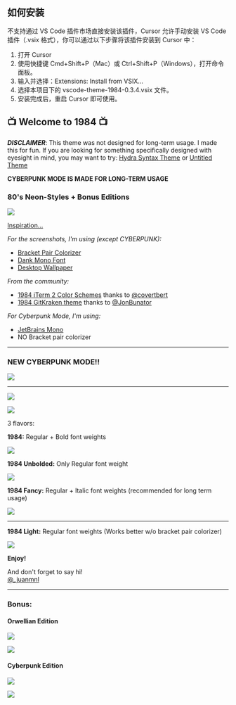 ## 如何安装

不支持通过 VS Code 插件市场直接安装该插件，Cursor 允许手动安装 VS Code 插件（.vsix 格式），你可以通过以下步骤将该插件安装到 Cursor 中：

1. 打开 Cursor
2. 使用快捷键 Cmd+Shift+P（Mac）或 Ctrl+Shift+P（Windows），打开命令面板。
3. 输入并选择：Extensions: Install from VSIX...
4. 选择本项目下的 vscode-theme-1984-0.3.4.vsix 文件。
5. 安装完成后，重启 Cursor 即可使用。

## 📺 Welcome to 1984 📺

**_DISCLAIMER_**: This theme was not designed for long-term usage. I made this for fun. If you are looking for something specifically designed with eyesight in mind, you may want to try: [Hydra Syntax Theme](https://marketplace.visualstudio.com/items?itemName=juanmnl.vscode-theme-hydra) or [Untitled Theme](https://marketplace.visualstudio.com/items?itemName=juanmnl.vscode-theme-untitled)

**CYBERPUNK MODE IS MADE FOR LONG-TERM USAGE**

### **80's Neon-Styles + Bonus Editions**

![](https://raw.githubusercontent.com/juanmnl/vs-1984/master/screenshots/poster.jpg)

[Inspiration...](https://www.google.com/search?biw=1680&bih=916&tbm=isch&sa=1&ei=EXTrXIPHOMWp5wKd44OQCQ&q=neon+80%27s&oq=neon+80%27s&gs_l=img.3..0l7j0i8i30l3.29094.31832..32040...1.0..0.155.1430.0j10......0....1..gws-wiz-img.......0i67.WMLF_ojU7PA)

_For the screenshots, I'm using (except CYBERPUNK):_

- [Bracket Pair Colorizer](https://marketplace.visualstudio.com/items?itemName=CoenraadS.bracket-pair-colorizer)
- [Dank Mono Font](https://dank.sh/)
- [Desktop Wallpaper](https://wallpapersite.com/creative-graphics/neon-synthwave-retrowave-grid-mountains-purple-hd-14398.html)

_From the community:_

- [1984 iTerm 2 Color Schemes](https://github.com/covertbert/iterm2-1984) thanks to [@covertbert](https://github.com/covertbert)
- [1984 GitKraken theme](https://github.com/JonBunator/gitkraken-custom-themes) thanks to [@JonBunator](https://github.com/JonBunator)

_For Cyberpunk Mode, I'm using:_

- [JetBrains Mono](https://www.jetbrains.com/lp/mono/)
- NO Bracket pair colorizer

---

### NEW CYBERPUNK MODE!!

![](https://raw.githubusercontent.com/juanmnl/vs-1984/master/screenshots/cyberpunk.png)

---

![](https://raw.githubusercontent.com/juanmnl/vs-1984/master/screenshots/raw.png)

![](https://raw.githubusercontent.com/juanmnl/vs-1984/master/screenshots/palette.png)

3 flavors:

**1984:** Regular + Bold font weights

![](https://raw.githubusercontent.com/juanmnl/vs-1984/master/screenshots/1984.png)

**1984 Unbolded:** Only Regular font weight

![](https://raw.githubusercontent.com/juanmnl/vs-1984/master/screenshots/1984-unbolded.png)

**1984 Fancy:** Regular + Italic font weights (recommended for long term usage)

![](https://raw.githubusercontent.com/juanmnl/vs-1984/master/screenshots/1984-fancy.png)

---

**1984 Light:** Regular font weights (Works better w/o bracket pair colorizer)

![](https://raw.githubusercontent.com/juanmnl/vs-1984/master/screenshots/1984-light.png)

**Enjoy!**

And don't forget to say hi!  
[@\_juanmnl](https://twitter.com/_juanmnl)

---

### Bonus:

#### **Orwellian Edition**

![](https://raw.githubusercontent.com/juanmnl/vs-1984/master/screenshots/book.jpg)

![](https://raw.githubusercontent.com/juanmnl/vs-1984/master/screenshots/1984-orwellian.png)

#### **Cyberpunk Edition**

![](https://raw.githubusercontent.com/juanmnl/vs-1984/master/screenshots/cyberpunk1.png)

![](https://raw.githubusercontent.com/juanmnl/vs-1984/master/screenshots/cyberpunk2.png)
